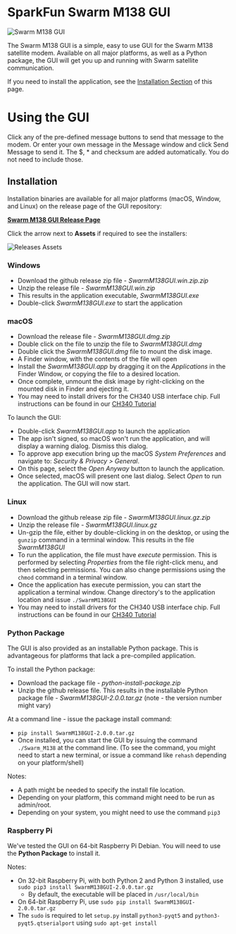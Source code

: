 SparkFun Swarm M138 GUI
========================================

![Swarm M138 GUI](images/GUI_1.png)

The Swarm M138 GUI is a simple, easy to use GUI for the Swarm M138 satellite modem. Available on all major platforms, as well as a Python package, the GUI will get you up and running with Swarm satellite communication. 

If you need to install the application, see the [Installation Section](#installation) of this page.


# Using the GUI
  
Click any of the pre-defined message buttons to send that message to the modem. Or enter your own message in the Message window and click Send Message to send it. The $, * and checksum are added automatically. You do not need to include those.

## Installation

Installation binaries are available for all major platforms (macOS, Window, and Linux) on the release page of the GUI repository:

[**Swarm M138 GUI Release Page**](https://github.com/sparkfun/SparkFun_Swarm_M138_GUI/releases)

Click the arrow next to **Assets** if required to see the installers:

![Releases Assets](images/Assets.png)


### Windows
* Download the github release zip file - *SwarmM138GUI.win.zip.zip*
* Unzip the release file - *SwarmM138GUI.win.zip*
* This results in the application executable, *SwarmM138GUI.exe*
* Double-click *SwarmM138GUI.exe* to start the application

### macOS
* Download the release file - *SwarmM138GUI.dmg.zip*
* Double click on the file to unzip the file to *SwarmM138GUI.dmg*
* Double click the *SwarmM138GUI.dmg* file to mount the disk image. 
* A Finder window, with the contents of the file will open
* Install the *SwarmM138GUI.app* by dragging it on the *Applications* in the Finder Window, or copying the file to a desired location.
* Once complete, unmount the disk image by right-clicking on the mounted disk in Finder and ejecting it.
* You may need to install drivers for the CH340 USB interface chip. Full instructions can be found in our [CH340 Tutorial](https://learn.sparkfun.com/tutorials/how-to-install-ch340-drivers/all#mac-osx)

To launch the GUI:
* Double-click *SwarmM138GUI.app* to launch the application
* The app isn't signed, so macOS won't run the application, and will display a warning dialog. Dismiss this dialog.
* To approve app execution bring up the macOS *System Preferences* and navigate to: *Security & Privacy > General*. 
* On this page, select the *Open Anyway* button to launch the application.
* Once selected, macOS will present one last dialog. Select *Open* to run the application. The GUI will now start.

### Linux
* Download the github release zip file - *SwarmM138GUI.linux.gz.zip*
* Unzip the release file - *SwarmM138GUI.linux.gz*
* Un-gzip the file, either by double-clicking in on the desktop, or using the `gunzip` command in a terminal window. This results in the file *SwarmM138GUI* 
* To run the application, the file must have *execute* permission. This is performed by selecting *Properties* from the file right-click menu, and then selecting permissions. You can also change permissions using the `chmod` command in a terminal window.
* Once the application has execute permission, you can start the application a terminal window. Change directory's to the application location and issue `./SwarmM138GUI`
* You may need to install drivers for the CH340 USB interface chip. Full instructions can be found in our [CH340 Tutorial](https://learn.sparkfun.com/tutorials/how-to-install-ch340-drivers/all#linux)


### Python Package
The GUI is also provided as an installable Python package. This is advantageous for platforms that lack a pre-compiled application. 

To install the Python package:
* Download the package file - *python-install-package.zip*
* Unzip the github release file. This results in the installable Python package file - *SwarmM138GUI-2.0.0.tar.gz* (note - the version number might vary)

At a command line - issue the package install command:

* `pip install SwarmM138GUI-2.0.0.tar.gz`
* Once installed, you can start the GUI by issuing the command `./Swarm_M138` at the command line. (To see the command, you might need to start a new terminal, or issue a command like `rehash` depending on your platform/shell)

Notes:
* A path might be needed to specify the install file location.
* Depending on your platform, this command might need to be run as admin/root.
* Depending on your system, you might need to use the command `pip3`

### Raspberry Pi
We've tested the GUI on 64-bit Raspberry Pi Debian. You will need to use the **Python Package** to install it.

Notes:
* On 32-bit Raspberry Pi, with both Python 2 and Python 3 installed, use `sudo pip3 install SwarmM138GUI-2.0.0.tar.gz`
  * By default, the executable will be placed in `/usr/local/bin`
* On 64-bit Raspberry Pi, use `sudo pip install SwarmM138GUI-2.0.0.tar.gz`
* The `sudo` is required to let `setup.py` install `python3-pyqt5` and `python3-pyqt5.qtserialport` using `sudo apt-get install`
